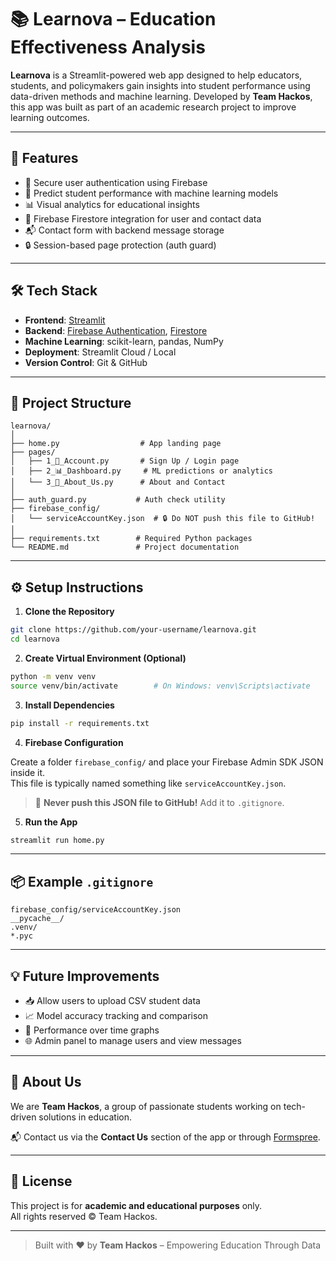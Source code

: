 # 📚 Learnova – Education Effectiveness Analysis

**Learnova** is a Streamlit-powered web app designed to help educators, students, and policymakers gain insights into student performance using data-driven methods and machine learning. Developed by **Team Hackos**, this app was built as part of an academic research project to improve learning outcomes.

---

## 🚀 Features

- 🔐 Secure user authentication using Firebase  
- 🧠 Predict student performance with machine learning models  
- 📊 Visual analytics for educational insights  
- 📁 Firebase Firestore integration for user and contact data  
- 📬 Contact form with backend message storage  
- 🔒 Session-based page protection (auth guard)  

---

## 🛠️ Tech Stack

- **Frontend**: [Streamlit](https://streamlit.io/)  
- **Backend**: [Firebase Authentication](https://firebase.google.com/products/auth), [Firestore](https://firebase.google.com/products/firestore)  
- **Machine Learning**: scikit-learn, pandas, NumPy  
- **Deployment**: Streamlit Cloud / Local  
- **Version Control**: Git & GitHub  

---

## 📂 Project Structure

```
learnova/
│
├── home.py                  # App landing page
├── pages/
│   ├── 1_🔐_Account.py       # Sign Up / Login page
│   ├── 2_📊_Dashboard.py     # ML predictions or analytics
│   └── 3_🤝_About_Us.py      # About and Contact
│
├── auth_guard.py           # Auth check utility
├── firebase_config/
│   └── serviceAccountKey.json  # 🔒 Do NOT push this file to GitHub!
│
├── requirements.txt        # Required Python packages
└── README.md               # Project documentation
```

---

## ⚙️ Setup Instructions

1. **Clone the Repository**

```bash
git clone https://github.com/your-username/learnova.git
cd learnova
```

2. **Create Virtual Environment (Optional)**

```bash
python -m venv venv
source venv/bin/activate        # On Windows: venv\Scripts\activate
```

3. **Install Dependencies**

```bash
pip install -r requirements.txt
```

4. **Firebase Configuration**

Create a folder `firebase_config/` and place your Firebase Admin SDK JSON inside it.  
This file is typically named something like `serviceAccountKey.json`.

> 🔐 **Never push this JSON file to GitHub!** Add it to `.gitignore`.

5. **Run the App**

```bash
streamlit run home.py
```

---

## 📦 Example `.gitignore`

```
firebase_config/serviceAccountKey.json
__pycache__/
.venv/
*.pyc
```

---

## 💡 Future Improvements

- 📥 Allow users to upload CSV student data  
- 📈 Model accuracy tracking and comparison  
- 📅 Performance over time graphs  
- 🌐 Admin panel to manage users and view messages  

---

## 🤝 About Us

We are **Team Hackos**, a group of passionate students working on tech-driven solutions in education.

📬 Contact us via the **Contact Us** section of the app or through [Formspree](https://formspree.io).

---

## 📜 License

This project is for **academic and educational purposes** only.  
All rights reserved © Team Hackos.

---

> Built with ❤️ by **Team Hackos** – Empowering Education Through Data
